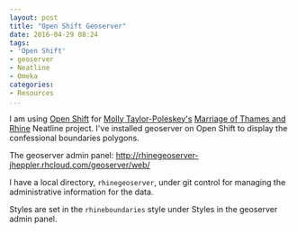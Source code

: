 ```yaml
---
layout: post
title: "Open Shift Geoserver"
date: 2016-04-29 08:24
tags: 
- 'Open Shift'
- geoserver
- Neatline
- Omeka
categories: 
- Resources
...
```


I am using [Open Shift](https://openshift.redhat.com) for [Molly Taylor-Poleskey's](http://www.taylor-poleskey.net/) [Marriage of Thames and Rhine](http://cestastanford.org/projects/rhine/neatline/show/jdtr) Neatline project. I've installed geoserver on Open Shift to display the confessional boundaries polygons.

The geoserver admin panel: <http://rhinegeoserver-jheppler.rhcloud.com/geoserver/web/>

I have a local directory, `rhinegeoserver`, under git control for managing the administrative information for the data.

Styles are set in the `rhineboundaries` style under Styles in the geoserver admin panel.
